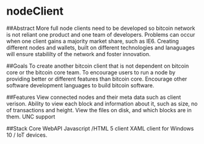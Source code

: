 # nodeClient

##Abstract
More full node clients need to be developed so bitcoin network is not reliant one product and one team of developers.  Problems can occur when one client gains a majority market share, such as IE6.  Creating different nodes and wallets, built on different technologies and lanaguages will ensure stabililty of the network and foster innovation.

##Goals
To create another bitcoin client that is not dependent on bitcoin core or the bitcoin core team.
To encourage users to run a node by providing better or different features than bitcoin core.
Encourage other software development languages to build bitcoin software.

##Features
View connected nodes and their meta data such as client verison.
Ability to view each block and information about it, such as size, no of transactions and height.
View the files on disk, and which blocks are in them.
UNC support

##Stack
Core
WebAPI
Javascript /HTML 5 client
XAML client for Windows 10 / IoT devices.
